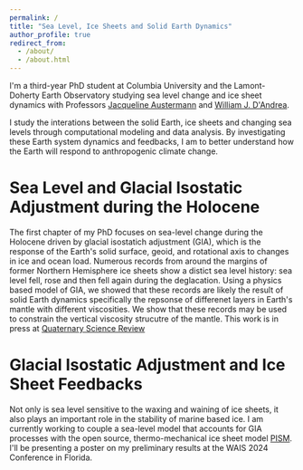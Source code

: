 ```yaml
---
permalink: /
title: "Sea Level, Ice Sheets and Solid Earth Dynamics"
author_profile: true
redirect_from: 
  - /about/
  - /about.html
---
```


I'm a third-year PhD student at Columbia University and the Lamont-Doherty Earth Observatory studying sea level change and ice sheet dynamics with Professors [Jacqueline Austermann](https://www.ldeo.columbia.edu/~jackya/) and [William J. D'Andrea](https://www.billydandrea.com/). 

I study the interations between the solid Earth, ice sheets and changing sea levels through computational modeling and data analysis. By investigating these Earth system dynamics and feedbacks, I am to better understand how the Earth will respond to anthropogenic climate change. 


Sea Level and Glacial Isostatic Adjustment during the Holocene
======
The first chapter of my PhD focuses on sea-level change during the Holocene driven by glacial isostatich adjustment (GIA), which is the response of the Earth's solid surface, geoid, and rotational axis to changes in ice and ocean load. Numerous records from around the margins of former Northern Hemisphere ice sheets show a distict sea level history: sea level fell, rose and then fell again during the deglacation. Using a physics based model of GIA, we showed that these records are likely the result of solid Earth dynamics specifically the repsonse of differenet layers in Earth's mantle with different viscosities. We show that these records may be used to constrain the vertical viscosity strucutre of the mantle. This work is in press at [Quaternary Science Review](https://doi.org/10.1016/j.quascirev.2024.108986)


Glacial Isostatic Adjustment and Ice Sheet Feedbacks
======
Not only is sea level sensitive to the waxing and waining of ice sheets, it also plays an important role in the stability of marine based ice. 
I am currently working to couple a sea-level model that accounts for GIA processes with the open source, thermo-mechanical ice sheet model [PISM](https://www.pism.io/). I'll be presenting a poster on my preliminary results at the WAIS 2024 Conference in Florida. 

